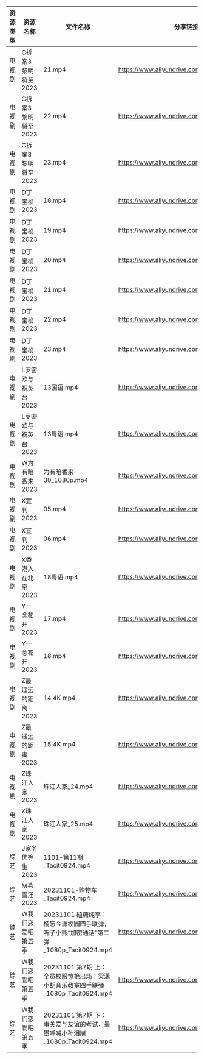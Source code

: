 | 资源类型 | 资源名称         | 文件名称                                                       | 分享链接                                      | 更新时间       |
| ---- | ------------ | ---------------------------------------------------------- | ----------------------------------------- | ---------- |
| 电视剧  | C拆案3黎明将至2023 | 21.mp4                                                     | https://www.aliyundrive.com/s/PTD78trQaAR | 2023-11-02 |
| 电视剧  | C拆案3黎明将至2023 | 22.mp4                                                     | https://www.aliyundrive.com/s/PTD78trQaAR | 2023-11-02 |
| 电视剧  | C拆案3黎明将至2023 | 23.mp4                                                     | https://www.aliyundrive.com/s/PTD78trQaAR | 2023-11-02 |
| 电视剧  | D丁宝桢2023     | 18.mp4                                                     | https://www.aliyundrive.com/s/yVqFFq7C8oR | 2023-11-02 |
| 电视剧  | D丁宝桢2023     | 19.mp4                                                     | https://www.aliyundrive.com/s/yVqFFq7C8oR | 2023-11-02 |
| 电视剧  | D丁宝桢2023     | 20.mp4                                                     | https://www.aliyundrive.com/s/yVqFFq7C8oR | 2023-11-02 |
| 电视剧  | D丁宝桢2023     | 21.mp4                                                     | https://www.aliyundrive.com/s/yVqFFq7C8oR | 2023-11-02 |
| 电视剧  | D丁宝桢2023     | 22.mp4                                                     | https://www.aliyundrive.com/s/yVqFFq7C8oR | 2023-11-02 |
| 电视剧  | D丁宝桢2023     | 23.mp4                                                     | https://www.aliyundrive.com/s/yVqFFq7C8oR | 2023-11-02 |
| 电视剧  | L罗密欧与祝英台2023 | 13国语.mp4                                                   | https://www.aliyundrive.com/s/kn6cToaQ17A | 2023-11-02 |
| 电视剧  | L罗密欧与祝英台2023 | 13粤语.mp4                                                   | https://www.aliyundrive.com/s/kn6cToaQ17A | 2023-11-02 |
| 电视剧  | W为有暗香来2023   | 为有暗香来 30_1080p.mp4                                         | https://www.aliyundrive.com/s/cMd3cbZGjEJ | 2023-11-02 |
| 电视剧  | X宣判2023      | 05.mp4                                                     | https://www.aliyundrive.com/s/WZmywrp2FQC | 2023-11-02 |
| 电视剧  | X宣判2023      | 06.mp4                                                     | https://www.aliyundrive.com/s/WZmywrp2FQC | 2023-11-02 |
| 电视剧  | X香港人在北京2023  | 18粤语.mp4                                                   | https://www.aliyundrive.com/s/suvVXjuNbPu | 2023-11-02 |
| 电视剧  | Y一念花开2023    | 17.mp4                                                     | https://www.aliyundrive.com/s/pLzgi79VCnz | 2023-11-02 |
| 电视剧  | Y一念花开2023    | 18.mp4                                                     | https://www.aliyundrive.com/s/pLzgi79VCnz | 2023-11-02 |
| 电视剧  | Z最遥远的距离2023  | 14 4K.mp4                                                  | https://www.aliyundrive.com/s/cjAAbiCD2y3 | 2023-11-02 |
| 电视剧  | Z最遥远的距离2023  | 15 4K.mp4                                                  | https://www.aliyundrive.com/s/cjAAbiCD2y3 | 2023-11-02 |
| 电视剧  | Z珠江人家2023    | 珠江人家_24.mp4                                                | https://www.aliyundrive.com/s/B45dwmfUKGQ | 2023-11-02 |
| 电视剧  | Z珠江人家2023    | 珠江人家_25.mp4                                                | https://www.aliyundrive.com/s/B45dwmfUKGQ | 2023-11-02 |
| 综艺   | J家务优等生2023   | 1101-第11期_Tacit0924.mp4                                    | https://www.aliyundrive.com/s/FJt54CodgfL | 2023-11-02 |
| 综艺   | M毛雪汪2023     | 20231101-购物车_Tacit0924.mp4                                 | https://www.aliyundrive.com/s/asPqfgPRqAg | 2023-11-02 |
| 综艺   | W我们恋爱吧第五季    | 20231101 磕糖纯享：楠忘今潇校园四手联弹，听子小熊“加密通话”第二弹_1080p_Tacit0924.mp4 | https://www.aliyundrive.com/s/HKudLToehXL | 2023-11-02 |
| 综艺   | W我们恋爱吧第五季    | 20231101 第7期 上：全员校服惊艳出场！梁潇小胡音乐教室四手联弹_1080p_Tacit0924.mp4   | https://www.aliyundrive.com/s/HKudLToehXL | 2023-11-02 |
| 综艺   | W我们恋爱吧第五季    | 20231101 第7期 下：事关爱与友谊的考试，墨墨呼喊小孙泪崩_1080p_Tacit0924.mp4      | https://www.aliyundrive.com/s/HKudLToehXL | 2023-11-02 |
